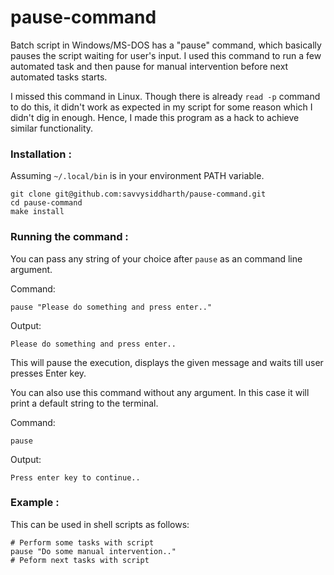 # pause-command

Batch script in Windows/MS-DOS has a "pause" command, which basically pauses the script waiting for user's input. I used this command to run a few automated task and then pause for manual intervention before next automated tasks starts.

I missed this command in Linux. Though there is already `read -p` command to do this, it didn't work as expected in my script for some reason which I didn't dig in enough. Hence, I made this program as a hack to achieve similar functionality.

### Installation :

Assuming `~/.local/bin` is in your environment PATH variable.

```
git clone git@github.com:savvysiddharth/pause-command.git
cd pause-command
make install
```

### Running the command :

You can pass any string of your choice after `pause` as an command line argument.

Command:
```
pause "Please do something and press enter.."
```

Output:
```
Please do something and press enter..
```

This will pause the execution, displays the given message and waits till user presses Enter key.

You can also use this command without any argument. In this case it will print a default string to the terminal.

Command:
```
pause
```

Output:
```
Press enter key to continue..
```

### Example :

This can be used in shell scripts as follows:
```
# Perform some tasks with script
pause "Do some manual intervention.."
# Peform next tasks with script
```